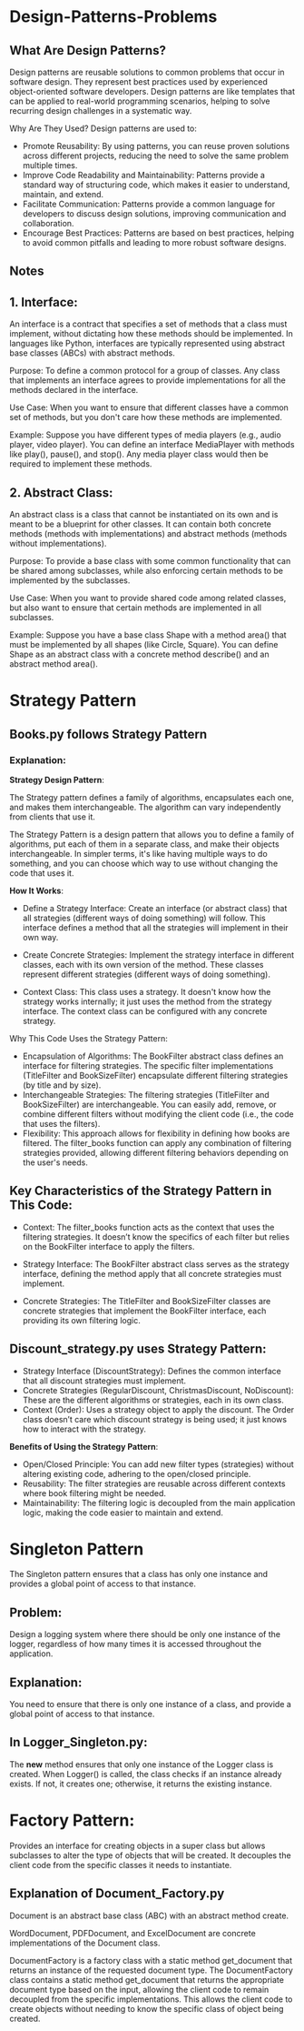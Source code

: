 # Design-Patterns-Problems

## What Are Design Patterns?
Design patterns are reusable solutions to common problems that occur in software design. They represent best practices used by experienced object-oriented software developers. Design patterns are like templates that can be applied to real-world programming scenarios, helping to solve recurring design challenges in a systematic way.

Why Are They Used?
Design patterns are used to:

- Promote Reusability: By using patterns, you can reuse proven solutions across different projects, reducing the need to solve the same problem multiple times.
- Improve Code Readability and Maintainability: Patterns provide a standard way of structuring code, which makes it easier to understand, maintain, and extend.
- Facilitate Communication: Patterns provide a common language for developers to discuss design solutions, improving communication and collaboration.
- Encourage Best Practices: Patterns are based on best practices, helping to avoid common pitfalls and leading to more robust software designs.
  
## Notes
## 1. Interface:

An interface is a contract that specifies a set of methods that a class must implement, without dictating how these methods should be implemented. In languages like Python, interfaces are typically represented using abstract base classes (ABCs) with abstract methods.

Purpose: To define a common protocol for a group of classes. Any class that implements an interface agrees to provide implementations for all the methods declared in the interface.

Use Case: When you want to ensure that different classes have a common set of methods, but you don't care how these methods are implemented.

Example: Suppose you have different types of media players (e.g., audio player, video player). You can define an interface MediaPlayer with methods like play(), pause(), and stop(). Any media player class would then be required to implement these methods.


## 2. Abstract Class:

An abstract class is a class that cannot be instantiated on its own and is meant to be a blueprint for other classes. It can contain both concrete methods (methods with implementations) and abstract methods (methods without implementations).

Purpose: To provide a base class with some common functionality that can be shared among subclasses, while also enforcing certain methods to be implemented by the subclasses.

Use Case: When you want to provide shared code among related classes, but also want to ensure that certain methods are implemented in all subclasses.

Example: Suppose you have a base class Shape with a method area() that must be implemented by all shapes (like Circle, Square). You can define Shape as an abstract class with a concrete method describe() and an abstract method area().

# Strategy Pattern

## Books.py follows Strategy Pattern
### Explanation:
**Strategy Design Pattern**:

The Strategy pattern defines a family of algorithms, encapsulates each one, and makes them interchangeable. The algorithm can vary independently from clients that use it.

The Strategy Pattern is a design pattern that allows you to define a family of algorithms, put each of them in a separate class, and make their objects interchangeable. In simpler terms, it's like having multiple ways to do something, and you can choose which way to use without changing the code that uses it.

**How It Works**:
- Define a Strategy Interface: Create an interface (or abstract class) that all strategies (different ways of doing something) will follow. This interface defines a method that all the strategies will implement in their own way.

- Create Concrete Strategies: Implement the strategy interface in different classes, each with its own version of the method. These classes represent different strategies (different ways of doing something).

- Context Class: This class uses a strategy. It doesn't know how the strategy works internally; it just uses the method from the strategy interface. The context class can be configured with any concrete strategy.

Why This Code Uses the Strategy Pattern:

- Encapsulation of Algorithms: The BookFilter abstract class defines an interface for filtering strategies. The specific filter implementations (TitleFilter and BookSizeFilter) encapsulate different filtering strategies (by title and by size).
- Interchangeable Strategies: The filtering strategies (TitleFilter and BookSizeFilter) are interchangeable. You can easily add, remove, or combine different filters without modifying the client code (i.e., the code that uses the filters).
- Flexibility: This approach allows for flexibility in defining how books are filtered. The filter_books function can apply any combination of filtering strategies provided, allowing different filtering behaviors depending on the user's needs.

## Key Characteristics of the Strategy Pattern in This Code:
- Context: The filter_books function acts as the context that uses the filtering strategies. It doesn’t know the specifics of each filter but relies on the BookFilter interface to apply the filters.

- Strategy Interface: The BookFilter abstract class serves as the strategy interface, defining the method apply that all concrete strategies must implement.

- Concrete Strategies: The TitleFilter and BookSizeFilter classes are concrete strategies that implement the BookFilter interface, each providing its own filtering logic.

## Discount_strategy.py uses Strategy Pattern:

- Strategy Interface (DiscountStrategy): Defines the common interface that all discount strategies must implement.
- Concrete Strategies (RegularDiscount, ChristmasDiscount, NoDiscount): These are the different algorithms or strategies, each in its own class.
- Context (Order): Uses a strategy object to apply the discount. The Order class doesn’t care which discount strategy is being used; it just knows how to interact with the strategy.

**Benefits of Using the Strategy Pattern**:
- Open/Closed Principle: You can add new filter types (strategies) without altering existing code, adhering to the open/closed principle.
- Reusability: The filter strategies are reusable across different contexts where book filtering might be needed.
- Maintainability: The filtering logic is decoupled from the main application logic, making the code easier to maintain and extend.

# Singleton Pattern
The Singleton pattern ensures that a class has only one instance and provides a global point of access to that instance.

## Problem: 
Design a logging system where there should be only one instance of the logger, regardless of how many times it is accessed throughout the application.

## Explanation: 
You need to ensure that there is only one instance of a class, and provide a global point of access to that instance.

## In Logger_Singleton.py:

The __new__ method ensures that only one instance of the Logger class is created.
When Logger() is called, the class checks if an instance already exists. If not, it creates one; otherwise, it returns the existing instance.

# Factory Pattern: 

Provides an interface for creating objects in a super class but allows subclasses to alter the type of objects that will be created. It decouples the client code from the specific classes it needs to instantiate.

## Explanation of Document_Factory.py
Document is an abstract base class (ABC) with an abstract method create.

WordDocument, PDFDocument, and ExcelDocument are concrete implementations of the Document class.

DocumentFactory is a factory class with a static method get_document that returns an instance of the requested document type.
The DocumentFactory class contains a static method get_document that returns the appropriate document type based on the input, allowing the client code to remain decoupled from the specific implementations.
This allows the client code to create objects without needing to know the specific class of object being created.